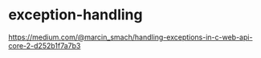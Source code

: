 # exception-handling

https://medium.com/@marcin_smach/handling-exceptions-in-c-web-api-core-2-d252b1f7a7b3
